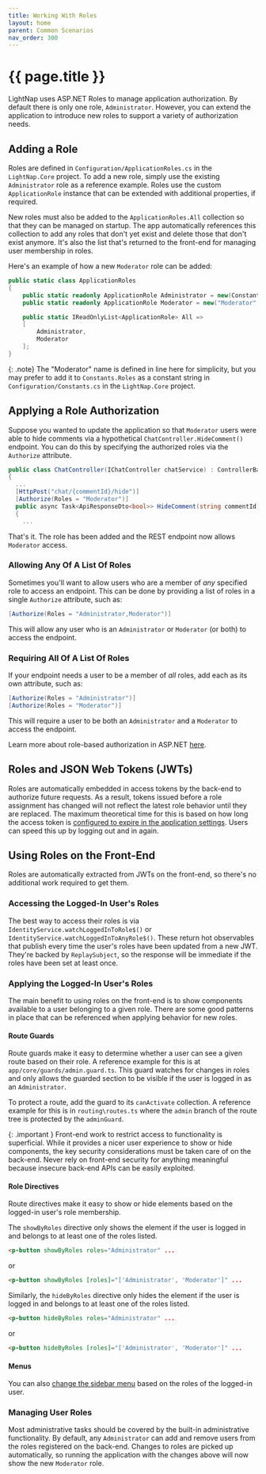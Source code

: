 ```yaml
---
title: Working With Roles
layout: home
parent: Common Scenarios
nav_order: 300
---
```


# {{ page.title }}

LightNap uses ASP.NET Roles to manage application authorization. By default there is only one role, `Administrator`. However, you can extend the application to introduce new roles to support a variety of authorization needs.

## Adding a Role

Roles are defined in `Configuration/ApplicationRoles.cs` in the `LightNap.Core` project. To add a new role, simply use the existing `Administrator` role as a reference example. Roles use the custom `ApplicationRole` instance that can be extended with additional properties, if required.

New roles must also be added to the `ApplicationRoles.All` collection so that they can be managed on startup. The app automatically references this collection to add any roles that don't yet exist and delete those that don't exist anymore. It's also the list that's returned to the front-end for managing user membership in roles.

Here's an example of how a new `Moderator` role can be added:

``` csharp
public static class ApplicationRoles
{
    public static readonly ApplicationRole Administrator = new(Constants.Roles.Administrator, "Administrator", "Access to all administrative features");
    public static readonly ApplicationRole Moderator = new("Moderator", "Moderator", "Moderates content");

    public static IReadOnlyList<ApplicationRole> All =>
    [
        Administrator,
        Moderator
    ];
}
```

{: .note}
The "Moderator" name is defined in line here for simplicity, but you may prefer to add it to `Constants.Roles` as a constant string in `Configuration/Constants.cs` in the `LightNap.Core` project.

## Applying a Role Authorization

Suppose you wanted to update the application so that `Moderator` users were able to hide comments via a hypothetical `ChatController.HideComment()` endpoint. You can do this by specifying the authorized roles via the `Authorize` attribute.

``` csharp
public class ChatController(IChatController chatService) : ControllerBase
{
  ...
  [HttpPost("chat/{commentId}/hide")]
  [Authorize(Roles = "Moderator")]
  public async Task<ApiResponseDto<bool>> HideComment(string commentId)
  {
    ...
```

That's it. The role has been added and the REST endpoint now allows `Moderator` access.

### Allowing Any Of A List Of Roles

Sometimes you'll want to allow users who are a member of _any_ specified role to access an endpoint. This can be done by providing a list of roles in a single `Authorize` attribute, such as:

```csharp
[Authorize(Roles = "Administrator,Moderator")]
```

This will allow any user who is an `Administrator` or `Moderator` (or both) to access the endpoint.

### Requiring All Of A List Of Roles

If your endpoint needs a user to be a member of _all_ roles, add each as its own attribute, such as:

``` csharp
[Authorize(Roles = "Administrator")]
[Authorize(Roles = "Moderator")]
```

This will require a user to be both an `Administrator` and a `Moderator` to access the endpoint.

Learn more about role-based authorization in ASP.NET [here](https://learn.microsoft.com/aspnet/core/security/authorization/roles).

## Roles and JSON Web Tokens (JWTs)

Roles are automatically embedded in access tokens by the back-end to authorize future requests. As a result, tokens issued before a role assignment has changed will not reflect the latest role behavior until they are replaced. The maximum theoretical time for this is based on how long the access token is [configured to expire in the application settings](../getting-started/configuring-jwt). Users can speed this up by logging out and in again.

## Using Roles on the Front-End

Roles are automatically extracted from JWTs on the front-end, so there's no additional work required to get them.

### Accessing the Logged-In User's Roles

The best way to access their roles is via `IdentityService.watchLoggedInToRole$()` or `IdentityService.watchLoggedInToAnyRole$()`. These return hot observables that publish every time the user's roles have been updated from a new JWT. They're backed by `ReplaySubject`, so the response will be immediate if the roles have been set at least once.

### Applying the Logged-In User's Roles

The main benefit to using roles on the front-end is to show components available to a user belonging to a given role. There are some good patterns in place that can be referenced when applying behavior for new roles.

#### Route Guards

Route guards make it easy to determine whether a user can see a given route based on their role. A reference example for this is at `app/core/guards/admin.guard.ts`. This guard watches for changes in roles and only allows the guarded section to be visible if the user is logged in as an `Administrator`.

To protect a route, add the guard to its `canActivate` collection. A reference example for this is in `routing\routes.ts` where the `admin` branch of the route tree is protected by the `adminGuard`.

{: .important }
Front-end work to restrict access to functionality is superficial. While it provides a nicer user experience to show or hide components, the key security considerations must be taken care of on the back-end. Never rely on front-end security for anything meaningful because insecure back-end APIs can be easily exploited.

#### Role Directives

Route directives make it easy to show or hide elements based on the logged-in user's role membership.

The `showByRoles` directive only shows the element if the user is logged in and belongs to at least one of the roles listed.

``` html
<p-button showByRoles roles="Administrator" ...
```

or

``` html
<p-button showByRoles [roles]="['Administrator', 'Moderator']" ...
```

Similarly, the `hideByRoles` directive only hides the element if the user is logged in and belongs to at least one of the roles listed.

``` html
<p-button hideByRoles roles="Administrator" ...
```

or

``` html
<p-button hideByRoles [roles]="['Administrator', 'Moderator']" ...
```

#### Menus

You can also [change the sidebar menu](./sidebar-menu) based on the roles of the logged-in user.

### Managing User Roles

Most administrative tasks should be covered by the built-in administrative functionality. By default, any `Administrator` can add and remove users from the roles registered on the back-end. Changes to roles are picked up automatically, so running the application with the changes above will now show the new `Moderator` role.
